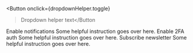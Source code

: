 <Button onclick={dropdownHelper.toggle}
  >Dropdown helper text<ChevronDownOutline
    class="ms-2 h-6 w-6 text-white dark:text-white"
  /></Button
>
<div class="relative">
  <Dropdown
    dropdownStatus={dropdownHelperStatus}
    closeDropdown={closeDropdownHelper}
    {transitionParams}
    class="w-64 overflow-y-auto p-2 pb-3 text-sm absolute top-[40px] -left-[240px]"
  >
    <DropdownUl>
      <DropdownLi liClass="rounded p-2 hover:bg-gray-100 dark:hover:bg-gray-600">
        <Checkbox>Enable notifications</Checkbox>
        <Helper class="ps-6">Some helpful instruction goes over here.</Helper>
      </DropdownLi>
      <DropdownLi liClass="rounded p-2 hover:bg-gray-100 dark:hover:bg-gray-600">
        <Checkbox>Enable 2FA auth</Checkbox>
        <Helper class="ps-6">Some helpful instruction goes over here.</Helper>
      </DropdownLi>
      <DropdownLi liClass="rounded p-2 hover:bg-gray-100 dark:hover:bg-gray-600">
        <Checkbox checked>Subscribe newsletter</Checkbox>
        <Helper class="ps-6">Some helpful instruction goes over here.</Helper>
      </DropdownLi>
    </DropdownUl>
  </Dropdown>
</div>